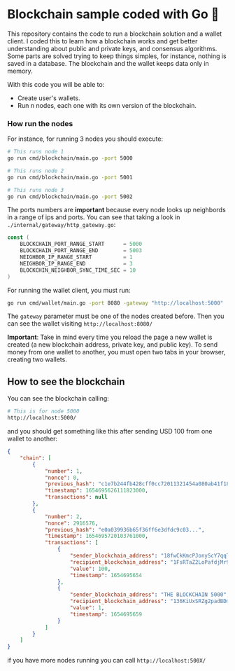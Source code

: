 # Blockchain sample coded with Go :rocket:
This repository contains the code to run a blockchain solution and a wallet client.
I coded this to learn how a blockchain works and get better understanding about public and private keys, and consensus algorithms.
Some parts are solved trying to keep things simples, for instance, nothing is saved in a database. The blockchain and the wallet keeps data only in memory.

With this code you will be able to:
* Create user's wallets.
* Run n nodes, each one with its own version of the blockchain.


### How run the nodes
For instance, for running 3 nodes you should execute:
```bash
# This runs node 1
go run cmd/blockchain/main.go -port 5000
```

```bash
# This runs node 2
go run cmd/blockchain/main.go -port 5001
```

```bash
# This runs node 3
go run cmd/blockchain/main.go -port 5002
```
The ports numbers are **important** because every node looks up neighbords in a range of ips and ports.
You can see that taking a look in `./internal/gateway/http_gateway.go`:

```go
const (
	BLOCKCHAIN_PORT_RANGE_START      = 5000
	BLOCKCHAIN_PORT_RANGE_END        = 5003
	NEIGHBOR_IP_RANGE_START          = 1
	NEIGHBOR_IP_RANGE_END            = 3
	BLOCKCHIN_NEIGHBOR_SYNC_TIME_SEC = 10
)
```
For running the wallet client, you must run:

```bash
go run cmd/wallet/main.go -port 8080 -gateway "http://localhost:5000"
```

The `gateway` parameter must be one of the nodes created before. Then you can see the wallet visiting `http://localhost:8080/`

**Important**:
Take in mind every time you reload the page a new wallet is created (a new blockchain address, private key, and public key). To send money from one wallet to another, you must open two tabs in your browser, creating two wallets.
## How to see the blockchain
You can see the blockchain calling:
```bash
# This is for node 5000
http://localhost:5000/
```
and you should get something like this after sending USD 100 from one wallet to another:
```json
{
	"chain": [
		{
			"number": 1,
			"nonce": 0,
			"previous_hash": "c1e7b244fb428cff0cc72011321454a080ab41f189...",
			"timestamp": 1654695626111823000,
			"transactions": null
		},
		{
			"number": 2,
			"nonce": 2916576,
			"previous_hash": "e0a039936b65f36ff6e3dfdc9c03...",
			"timestamp": 1654695720103761000,
			"transactions": [
				{
					"sender_blockchain_address": "18fwCkKmcPJonyScY7qqThgbg1WPVd2aA1",
					"recipient_blockchain_address": "1FsRTaZ2LoPafdjMr9qwnkyPEkn5jDB6dk",
					"value": 100,
					"timestamp": 1654695654
				},
				{
					"sender_blockchain_address": "THE BLOCKCHAIN 5000",
					"recipient_blockchain_address": "136KiUxSRZg2padBDmdkH4oqDb51F3TiKi",
					"value": 1,
					"timestamp": 1654695659
				}
			]
		}
	]
}
```
if you have more nodes running you can call `http://localhost:500X/`
